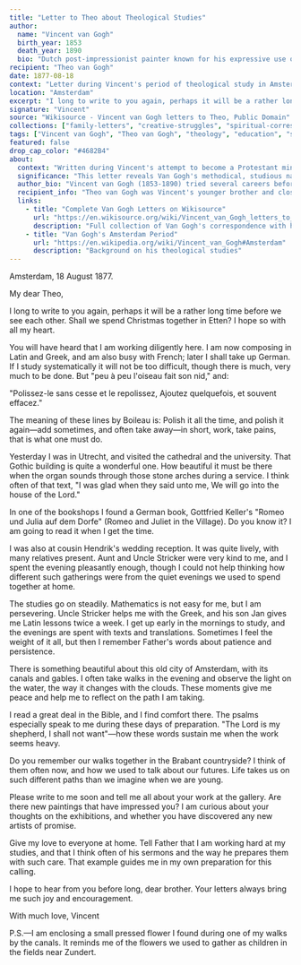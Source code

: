 ```yaml
---
title: "Letter to Theo about Theological Studies"
author:
  name: "Vincent van Gogh"
  birth_year: 1853
  death_year: 1890
  bio: "Dutch post-impressionist painter known for his expressive use of color and emotional intensity"
recipient: "Theo van Gogh"
date: 1877-08-18
context: "Letter during Vincent's period of theological study in Amsterdam, before his artistic career began"
location: "Amsterdam"
excerpt: "I long to write to you again, perhaps it will be a rather long time before we see each other. Polish it all the time, and polish it again—work, take pains, that is what one must do."
signature: "Vincent"
source: "Wikisource - Vincent van Gogh letters to Theo, Public Domain"
collections: ["family-letters", "creative-struggles", "spiritual-correspondence"]
tags: ["Vincent van Gogh", "Theo van Gogh", "theology", "education", "spiritual journey", "Dutch art", "brotherly correspondence"]
featured: false
drop_cap_color: "#4682B4"
about:
  context: "Written during Vincent's attempt to become a Protestant minister, studying theology in Amsterdam. This was before he discovered his artistic calling, showing his early intellectual and spiritual struggles."
  significance: "This letter reveals Van Gogh's methodical, studious nature and his deep relationship with Theo during a formative period. His dedication to 'polishing' his work would later manifest in his art."
  author_bio: "Vincent van Gogh (1853-1890) tried several careers before becoming an artist - including art dealing, teaching, and theology. His brother Theo supported him throughout these early struggles."
  recipient_info: "Theo van Gogh was Vincent's younger brother and closest confidant. He would later become Vincent's primary supporter during his artistic career, both emotionally and financially."
  links:
    - title: "Complete Van Gogh Letters on Wikisource"
      url: "https://en.wikisource.org/wiki/Vincent_van_Gogh_letters_to_Theo"
      description: "Full collection of Van Gogh's correspondence with his brother"
    - title: "Van Gogh's Amsterdam Period"
      url: "https://en.wikipedia.org/wiki/Vincent_van_Gogh#Amsterdam"
      description: "Background on his theological studies"
---
```


Amsterdam, 18 August 1877.

My dear Theo,

I long to write to you again, perhaps it will be a rather long time before we see each other. Shall we spend Christmas together in Etten? I hope so with all my heart.

You will have heard that I am working diligently here. I am now composing in Latin and Greek, and am also busy with French; later I shall take up German. If I study systematically it will not be too difficult, though there is much, very much to be done. But "peu à peu l'oiseau fait son nid," and:

"Polissez-le sans cesse et le repolissez,
Ajoutez quelquefois, et souvent effacez."

The meaning of these lines by Boileau is: Polish it all the time, and polish it again—add sometimes, and often take away—in short, work, take pains, that is what one must do.

Yesterday I was in Utrecht, and visited the cathedral and the university. That Gothic building is quite a wonderful one. How beautiful it must be there when the organ sounds through those stone arches during a service. I think often of that text, "I was glad when they said unto me, We will go into the house of the Lord."

In one of the bookshops I found a German book, Gottfried Keller's "Romeo und Julia auf dem Dorfe" (Romeo and Juliet in the Village). Do you know it? I am going to read it when I get the time.

I was also at cousin Hendrik's wedding reception. It was quite lively, with many relatives present. Aunt and Uncle Stricker were very kind to me, and I spent the evening pleasantly enough, though I could not help thinking how different such gatherings were from the quiet evenings we used to spend together at home.

The studies go on steadily. Mathematics is not easy for me, but I am persevering. Uncle Stricker helps me with the Greek, and his son Jan gives me Latin lessons twice a week. I get up early in the mornings to study, and the evenings are spent with texts and translations. Sometimes I feel the weight of it all, but then I remember Father's words about patience and persistence.

There is something beautiful about this old city of Amsterdam, with its canals and gables. I often take walks in the evening and observe the light on the water, the way it changes with the clouds. These moments give me peace and help me to reflect on the path I am taking.

I read a great deal in the Bible, and I find comfort there. The psalms especially speak to me during these days of preparation. "The Lord is my shepherd, I shall not want"—how these words sustain me when the work seems heavy.

Do you remember our walks together in the Brabant countryside? I think of them often now, and how we used to talk about our futures. Life takes us on such different paths than we imagine when we are young.

Please write to me soon and tell me all about your work at the gallery. Are there new paintings that have impressed you? I am curious about your thoughts on the exhibitions, and whether you have discovered any new artists of promise.

Give my love to everyone at home. Tell Father that I am working hard at my studies, and that I think often of his sermons and the way he prepares them with such care. That example guides me in my own preparation for this calling.

I hope to hear from you before long, dear brother. Your letters always bring me such joy and encouragement.

With much love,
Vincent

P.S.—I am enclosing a small pressed flower I found during one of my walks by the canals. It reminds me of the flowers we used to gather as children in the fields near Zundert.